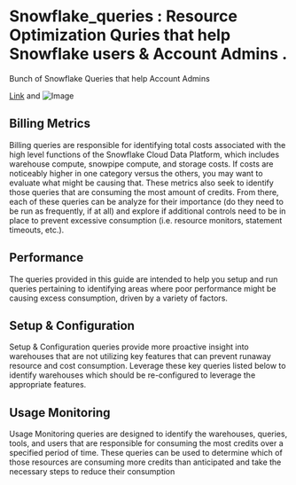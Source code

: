 # Snowflake_queries : Resource Optimization Quries that help Snowflake users & Account Admins .

Bunch of Snowflake Queries that help Account Admins

[Link](url) and ![Image](src)

  ##  Billing Metrics  
Billing queries are responsible for identifying total costs associated with the high level functions of the Snowflake Cloud Data Platform, which includes warehouse compute, snowpipe compute, and storage costs. If costs are noticeably higher in one category versus the others, you may want to evaluate what might be causing that.
These metrics also seek to identify those queries that are consuming the most amount of credits. From there, each of these queries can be analyze for their importance (do they need to be run as frequently, if at all) and explore if additional controls need to be in place to prevent excessive consumption (i.e. resource monitors, statement timeouts, etc.).


  ##  Performance
The queries provided in this guide are intended to help you setup and run queries pertaining to identifying areas where poor performance might be causing excess consumption, driven by a variety of factors.


  ##  Setup & Configuration
Setup & Configuration queries provide more proactive insight into warehouses that are not utilizing key features that can prevent runaway resource and cost consumption. Leverage these key queries listed below to identify warehouses which should be re-configured to leverage the appropriate features.


  ##  Usage Monitoring

Usage Monitoring queries are designed to identify the warehouses, queries, tools, and users that are responsible for consuming the most credits over a specified period of time. These queries can be used to determine which of those resources are consuming more credits than anticipated and take the necessary steps to reduce their consumption
